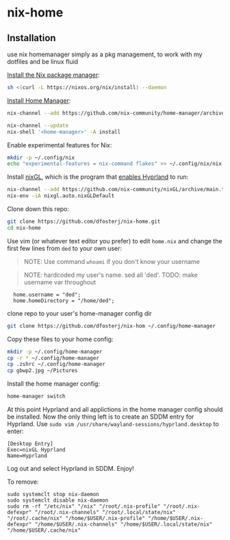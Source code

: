 # nix-home
## Installation
use nix homemanager simply as a pkg management, to work with my dotfiles and be linux fluid


[Install the Nix package manager](https://nixos.org/download/):
```bash
sh <(curl -L https://nixos.org/nix/install) --daemon
```

[Install Home Manager](https://nix-community.github.io/home-manager/index.xhtml#sec-install-standalone):
```bash
nix-channel --add https://github.com/nix-community/home-manager/archive/master.tar.gz home-manager

nix-channel --update
nix-shell '<home-manager>' -A install
```

Enable experimental features for Nix:
```bash
mkdir -p ~/.config/nix
echo "experimental-features = nix-command flakes" >> ~/.config/nix/nix.conf
```

Install [nixGL](https://github.com/nix-community/nixGL), which is the program that [enables Hyprland](https://wiki.hyprland.org/Nix/Hyprland-on-other-distros/) to run:
```bash
nix-channel --add https://github.com/nix-community/nixGL/archive/main.tar.gz nixgl && nix-channel --update
nix-env -iA nixgl.auto.nixGLDefault
```

Clone down this repo:
```bash
git clone https://github.com/dfosterj/nix-home.git
cd nix-home
```

Use vim (or whatever text editor you prefer) to edit `home.nix` and change the first few lines from `ded` to your own user:
> NOTE: Use command `whoami` if you don't know your username

> NOTE: hardcoded my user's name. sed all 'ded'. TODO: make username var throughout
```
  home.username = "ded";
  home.homeDirectory = "/home/ded";
```

clone repo to your user's home-manager config dir
```bash
git clone https://github.com/dfosterj/nix-hom ~/.config/home-manager
```

Copy these files to your home config:
```bash
mkdir -p ~/.config/home-manager
cp -r * ~/.config/home-manager
cp .zshrc ~/.config/home-manager
cp gbwp2.jpg ~/Pictures
```

Install the home manager config:
```bash
home-manager switch
```

At this point Hyprland and all applictions in the home manager config should be installed.
Now the only thing left is to create an SDDM entry for Hyprland.  Use `sudo vim /usr/share/wayland-sessions/hyprland.desktop` to enter:
```
[Desktop Entry]
Exec=nixGL Hyprland
Name=Hyprland
```

Log out and select Hyprland in SDDM.  Enjoy!

To remove:
```
sudo systemclt stop nix-daemon
sudo systemclt disable nix-daemon
sudo rm -rf "/etc/nix" "/nix" "/root/.nix-profile" "/root/.nix-defexpr" "/root/.nix-channels" "/root/.local/state/nix" "/root/.cache/nix" "/home/$USER/.nix-profile" "/home/$USER/.nix-defexpr" "/home/$USER/.nix-channels" "/home/$USER/.local/state/nix" "/home/$USER/.cache/nix"
```

